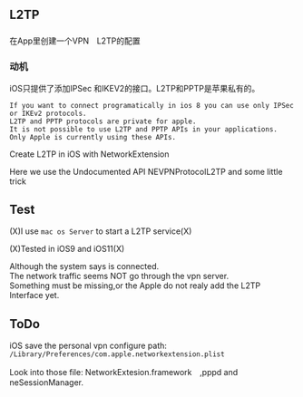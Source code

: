## L2TP

###
在App里创建一个VPN　L2TP的配置

### 动机 　

iOS只提供了添加IPSec 和IKEV2的接口。L2TP和PPTP是苹果私有的。

```
If you want to connect programatically in ios 8 you can use only IPSec or IKEv2 protocols.   
L2TP and PPTP protocols are private for apple.   
It is not possible to use L2TP and PPTP APIs in your applications.   
Only Apple is currently using these APIs.
```


Create L2TP in iOS with NetworkExtension

Here we use the Undocumented API NEVPNProtocolL2TP and some little trick

## Test

(X)I use `mac os Server` to start a L2TP service(X)

(X)Tested in iOS9 and iOS11(X)

Although the system says is connected.  
The network traffic seems NOT go through the vpn server.  
Something must be missing,or the Apple do not realy add the L2TP Interface yet. 



## ToDo

iOS save the personal vpn configure path: 
`/Library/Preferences/com.apple.networkextension.plist`

Look into those file:
NetworkExtesion.framework　,pppd and neSessionManager.
